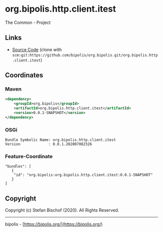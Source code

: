 # org.bipolis.http.client.itest

The Common - Project

## Links

* [Source Code](https://github.com/bipolis/org.bipolis.http/org.bipolis.http.client.itest) (clone with `scm:git:https://github.com/bipolis/org.bipolis.git/org.bipolis.http.client.itest`)

## Coordinates

### Maven

```xml
<dependency>
    <groupId>org.bipolis</groupId>
    <artifactId>org.bipolis.http.client.itest</artifactId>
    <version>0.0.1-SNAPSHOT</version>
</dependency>
```

### OSGi

```
Bundle Symbolic Name: org.bipolis.http.client.itest
Version             : 0.0.1.202007082326
```

### Feature-Coordinate

```
"bundles": [
   {
    "id": "org.bipolis:org.bipolis.http.client.itest:0.0.1-SNAPSHOT"
   }
]
```

## Copyright

Copyright (c) Stefan Bischof (2020). All Rights Reserved.

---
bipolis - [https://bipolis.org/](https://bipolis.org/)